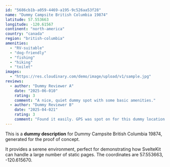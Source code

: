 ```yaml
---
id: "5686cb1b-a059-4469-a195-9c526aa53f28"
name: "Dummy Campsite British Columbia 19874"
latitude: 57.553663
longitude: -120.61567
continent: "north-america"
country: "canada"
region: "british-columbia"
amenities:
  - "RV-suitable"
  - "dog-friendly"
  - "fishing"
  - "hiking"
  - "toilet"
images:
  - "https://res.cloudinary.com/demo/image/upload/v1/sample.jpg"
reviews:
  - author: "Dummy Reviewer A"
    date: "2025-06-010"
    rating: 3
    comment: "A nice, quiet dummy spot with some basic amenities."
  - author: "Dummy Reviewer B"
    date: "2025-04-021"
    rating: 3
    comment: "Found it easily. GPS was spot on for this dummy location."
---
```


This is a **dummy description** for Dummy Campsite British Columbia 19874, generated for the proof of concept.

It provides a serene environment, perfect for demonstrating how SvelteKit can handle a large number of static pages. The coordinates are 57.553663, -120.615670.
